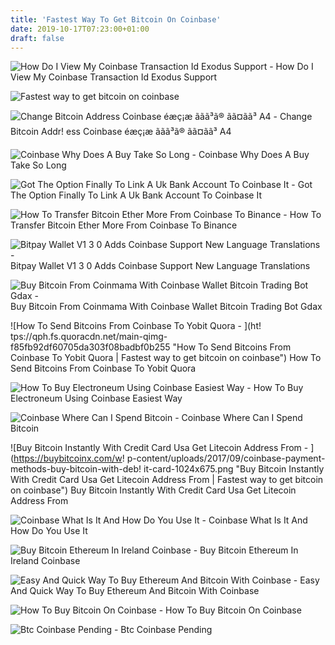```yaml
---
title: 'Fastest Way To Get Bitcoin On Coinbase'
date: 2019-10-17T07:23:00+01:00
draft: false
---
```


![How Do I View My Coinbase Transaction Id Exodus Support - ](https://d33v4339jhl8k0.cloudfront.net/docs/assets/59907929042863033a1bf144/images/59fb4e0d2c7d3a272c0d56ff/file-CEdxevzAsS.png "How Do I View My Coinbase Transaction Id Exodus Support | Fastest way to get bitcoin on coinbase") How Do I View My Coinbase Transaction Id Exodus Support

![Fastest way to get bitcoin on coinbase](https://blog.bitpay.com/content/images/2017/01/Coinbase-BitPay-Screenshots.png "Fastest way to get bitcoin on coinbase") 

![Change Bitcoin Address Coinbase éæç¡æ ãã­ã³ã® ã­ã¤ãã³ A4 - ](https://i.ytimg.com/vi/0-WLBsKL1k0/maxresdefault.jpg "Change Bitcoin Address Coinbase éæç¡æ ãã­ã³ã® ã­ã¤ãã³ A4 | Fastest way to get bitcoin on coinbase") Change Bitcoin Addr! ess Coinbase éæç¡æ ãã­ã³ã® ã­ã¤ãã³ A4

![Coinbase Why Does A Buy Take So Long - ](https://support.coinbase.com/customer/portal/attachments/526542 "Coinbase Why Does A Buy Take So Long | Fastest way to get bitcoin on coinbase") Coinbase Why Does A Buy Take So Long

![Got The Option Finally To Link A Uk Bank Account To Coinbase It - ](https://i.redd.it/3b5mfpkl71j11.png "Got The Option Finally To Link A Uk Bank Account To Coinbase It | Fastest way to get bitcoin on coinbase") Got The Option Finally To Link A Uk Bank Account To Coinbase It

![How To Transfer Bitcoin Ether More From Coinbase To Binance - ](https://img.gadgethacks.com/img/15/78/63651337122113/0/transfer-bitcoin-ether-more-from-coinbase-binance.w1456.jpg "How To Transfer Bitcoin Ether!    More From Coinbase To Binance | Fastest way to get bitcoin on!    coinbase") How To Transfer Bitcoin Ether More From Coinbase To Binance

![Bitpay Wallet V1 3 0 Adds Coinbase Support New Language Translations - ](https://blog.bitpay.com/content/images/2017/01/Coinbase-BitPay-Screenshots.png "Bitpay Wallet V1 3 0 Adds Coinbase Support New Language Translations | Fastest way to get bitcoin on coinbase") Bitpay Wallet V1 3 0 Adds Coinbase Support New Language Translations

![Buy Bitcoin From Coinmama With Coinbase Wallet Bitcoin Trading Bot Gdax - ](https://decentral.market/wp-content/uploads/2017/12/1514055066_202_the-absolute-beginners-guide-to-cryptocurrency-investing "Buy Bitcoin From Coinmama With Coinbase Wallet Bitcoin Trading Bot Gdax | Fastest way to get bitcoin on coinbase") Buy Bitcoin From Coinmama With Coinbase Wallet Bitcoin Trading Bot Gdax

![How To Send Bitcoins From Coinbase To Yobit Quora - ](ht!   tps://qph.fs.quoracdn.net/main-qimg-f85fb92df60705da303f08badbf0b255 "How To Send Bitcoins From Coinbase To Yobit Quora | Fastest way to get bitcoin on coinbase") How To Send Bitcoins From Coinbase To Yobit Quora

![How To Buy Electroneum Using Coinbase Easiest Way - ](https://i.ytimg.com/vi/bH_RC84TTbQ/maxresdefault.jpg "How To Buy Electroneum Using Coinbase Easiest Way | Fastest way to get bitcoin on coinbase") How To Buy Electroneum Using Coinbase Easiest Way

![Coinbase Where Can I Spend Bitcoin - ](https://support.coinbase.com/customer/portal/attachments/392388 "Coinbase Where Can I Spend Bitcoin | Fastest way to get bitcoin on coinbase") Coinbase Where Can I Spend Bitcoin

![Buy Bitcoin Instantly With Credit Card Usa Get Litecoin Address From - ](https://buybitcoinx.com/w!   p-content/uploads/2017/09/coinbase-payment-methods-buy-bitcoin-with-deb!   it-card-1024x675.png "Buy Bitcoin Instantly With Credit Card Usa Get Litecoin Address From | Fastest way to get bitcoin on coinbase") Buy Bitcoin Instantly With Credit Card Usa Get Litecoin Address From

![Coinbase What Is It And How Do You Use It - ](https://www.investopedia.com/thmb/smYjgMsbhL0jkMTdLnxmSs-aVdo=/1200x730/filters:no_upscale():max_bytes(150000):strip_icc()/sendix-5bfd714cc9e77c00517ebc5f "Coinbase What Is It And How Do You Use It | Fastest way to get bitcoin on coinbase") Coinbase What Is It And How Do You Use It

![Buy Bitcoin Ethereum In Ireland Coinbase - ](https://www.coinbase.com/assets/home/global3-f9646244d66dd7c26191f091585db0f4feda2af3cad7cfe63b0de080d1cd36c5.png "Buy Bitcoin Ethereum In Ireland Coi!   nbase | Fastest way to get bitcoin on coinbase") Buy Bitcoin Ethereum In Ireland Coinbase

![Easy And Quick Way To Buy Ethereum And Bitcoin With Coinbase - ](https://miro.medium.com/max/2625/1*_GwjpjCdOYXC0GMByqiy_w.jpeg "Easy And Quick Way To Buy Ethereum And Bitcoin With Coinbase | Fastest way to get bitcoin on coinbase") Easy And Quick Way To Buy Ethereum And Bitcoin With Coinbase

![How To Buy Bitcoin On Coinbase - ](https://en.cryptonomist.ch/wp-content/uploads/2019/05/Guida-Coinbase-comprare-bitcoin-1.jpg "How To Buy Bitcoin On Coinbase | Fastest way to get bitcoin on coinbase") How To Buy Bitcoin On Coinbase

![Btc Coinbase Pending - ](http://movitas.de/img/42f92cef7847557aa5b996a86b92a5a4.jpg "Btc Coinbase Pending | Fastest way to get bitcoin on coinb!   ase") Btc Coinbase Pending